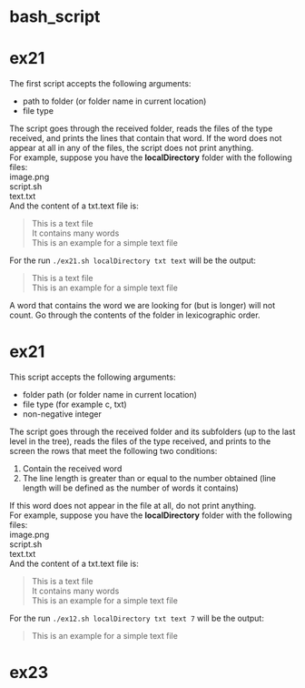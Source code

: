 # bash_script
# ex21

The first script accepts the following arguments: 
- path to folder (or folder name in current location)
- file type   
  
The script goes through the received folder, reads the files of the type received, and prints the lines that contain that word.
If the word does not appear at all in any of the files, the script does not print anything.\
For example, suppose you have the __localDirectory__ folder with the following files:\
image.png\
script.sh\
text.txt\
And the content of a txt.text file is:
> This is a text file\
> It contains many words\
> This is an example for a simple text file


For the run `./ex21.sh localDirectory txt text` will be the output:

> This is a text file\
> This is an example for a simple text file

A word that contains the word we are looking for (but is longer) will not count.
Go through the contents of the folder in lexicographic order.


# ex21
This script accepts the following arguments:
- folder path (or folder name in current location)
- file type (for example c, txt)
- non-negative integer


The script goes through the received folder and its subfolders (up to the last level in the tree), reads the files of the type received, and prints to the screen the rows that meet the following two conditions:
1. Contain the received word 
2. The line length is greater than or equal to the number obtained (line length will be defined as the number of words it contains)


If this word does not appear in the file at all, do not print anything.\
For example, suppose you have the __localDirectory__ folder with the following files:\
image.png\
script.sh\
text.txt\
And the content of a txt.text file is:
> This is a text file\
> It contains many words\
> This is an example for a simple text file


For the run `./ex12.sh localDirectory txt text 7` will be the output:

> This is an example for a simple text file

# ex23



